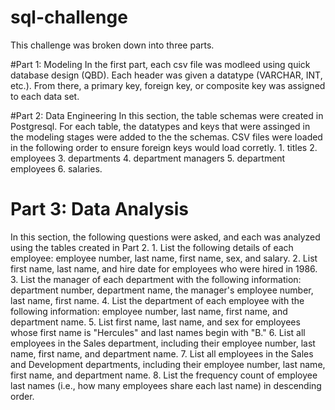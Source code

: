 # sql-challenge
This challenge was broken down into three parts.

#Part 1: Modeling
In the first part, each csv file was modleed using quick database design (QBD). Each header was given a datatype (VARCHAR, INT, etc.). From there, a primary key, foreign key, or composite key was assigned to each data set.

#Part 2: Data Engineering 
In this section, the table schemas were created in Postgresql. For each table, the datatypes and keys that were assinged in the modeling stages were added to the the schemas. CSV files were loaded in the following order to ensure foreign keys would load corretly. 
    1. titles
    2. employees
    3. departments
    4. department managers
    5. department employees
    6. salaries.

# Part 3: Data Analysis
In this section, the following questions were asked, and each was analyzed using the tables created in Part 2.
    1. List the following details of each employee: employee number, last name, first name, sex, and salary.
    2. List first name, last name, and hire date for employees who were hired in 1986.
    3. List the manager of each department with the following information: department number, department name, the manager's employee number, last name,          first name.
    4. List the department of each employee with the following information: employee number, last name, first name, and department name.
    5. List first name, last name, and sex for employees whose first name is "Hercules" and last names begin with "B."
    6. List all employees in the Sales department, including their employee number, last name, first name, and department name.
    7. List all employees in the Sales and Development departments, including their employee number, last name, first name, and department name.
    8. List the frequency count of employee last names (i.e., how many employees share each last name) in descending order.
  
  

